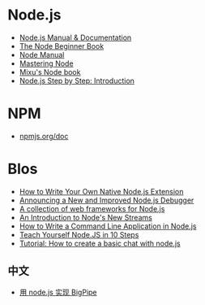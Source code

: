 Node.js
======

* [Node.js Manual & Documentation](http://nodejs.org/api/process.html)
* [The Node Beginner Book](http://www.nodebeginner.org/)
* [Node Manual](http://nodemanual.org/latest/nodejs_dev_guide/index.html)
* [Mastering Node](http://visionmedia.github.io/masteringnode/book.html)
* [Mixu's Node book](http://book.mixu.net/)
* [Node.js Step by Step: Introduction](http://net.tutsplus.com/tutorials/javascript-ajax/this-time-youll-learn-node-js/?search_index=5)

NPM
======

* [npmjs.org/doc](https://npmjs.org/doc/)

Blos
======

* [How to Write Your Own Native Node.js Extension](http://syskall.com/how-to-write-your-own-native-nodejs-extension/index.html/)
* [Announcing a New and Improved Node.js Debugger](http://blog.strongloop.com/announcing-a-new-and-improved-node-js-debugger/)
* [A collection of web frameworks for Node.js](http://nodewebmodules.com/)
* [An Introduction to Node's New Streams](http://calv.info/an-introduction-to-nodes-new-streams/)
* [How to Write a Command Line Application in Node.js](http://blog.liangzan.net/blog/2012/07/30/how-to-write-a-command-line-application-in-node-dot-js/)
* [Teach Yourself Node.JS in 10 Steps](http://blog.ponyfoo.com/2013/07/12/teach-yourself-nodejs-in-10-steps)
* [Tutorial: How to create a basic chat with node.js](http://arminboss.de/blog/2013/tutorial-how-to-create-a-basic-chat-with-node-js/)

中文
------

* [用 node.js 实现 BigPipe](http://engineering.xueqiu.com/blog/2013/02/27/implementing-bigpipe-in-nodejs/)